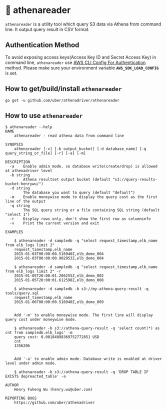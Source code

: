 # :shell: athenareader

`athenareader` is a utility tool which query S3 data via Athena from command line. It output query result in CSV format.

## Authentication Method

To avoid exposing access keys(Access Key ID and Secret Access Key) in command line, `athenareader` use [AWS CLI Config For Authentication](https://github.com/uber/athenadriver#use-aws-cli-config-for-authentication) method. Please make sure your environment variable **`AWS_SDK_LOAD_CONFIG`** is set.

## How to get/build/install `athenareader`

```
go get -u github.com/uber/athenadriver/athenareader
```

## How to use `athenareader`

```
$ athenareader --help
NAME
	athenareader - read athena data from command line

SYNOPSIS
	athenareader [-v] [-b output_bucket] [-d database_name] [-q query_string_or_file] [-r] [-a] [-m]

DESCRIPTION
  -a	Enable admin mode, so database write(create/drop) is allowed at athenadriver level
  -b string
    	Athena resultset output bucket (default "s3://query-results-bucket-henrywu/")
  -d string
    	The database you want to query (default "default")
  -m	Enable moneywise mode to display the query cost as the first line of the output
  -q string
    	The SQL query string or a file containing SQL string (default "select 1")
  -r	Display rows only, don't show the first row as columninfo
  -v	Print the current version and exit

EXAMPLES

	$ athenareader -d sampledb -q "select request_timestamp,elb_name from elb_logs limit 2"
	request_timestamp,elb_name
	2015-01-03T00:00:00.516940Z,elb_demo_004
	2015-01-03T00:00:00.902953Z,elb_demo_004

	$ athenareader -d sampledb -q "select request_timestamp,elb_name from elb_logs limit 2" -r
	2015-01-05T20:00:01.206255Z,elb_demo_002
	2015-01-05T20:00:01.612598Z,elb_demo_008

	$ athenareader -d sampledb -b s3://my-athena-query-result -q tools/query.sql
	request_timestamp,elb_name
	2015-01-06T00:00:00.516940Z,elb_demo_009


	Add '-m' to enable moneywise mode. The first line will display query cost under moneywise mode.

	$ athenareader -b s3://athena-query-result -q 'select count(*) as cnt from sampledb.elb_logs' -m
	query cost: 0.00184898369752772851 USD
	cnt
	1356206


	Add '-a' to enable admin mode. Database write is enabled at driver level under admin mode.

	$ athenareader -b s3://athena-query-result -q 'DROP TABLE IF EXISTS depreacted_table' -a
	
AUTHOR
	Henry Fuheng Wu (henry.wu@uber.com)

REPORTING BUGS
	https://github.com/uber/athenadriver
```

